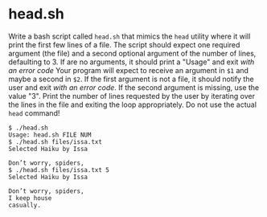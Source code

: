 # head.sh

Write a bash script called `head.sh` that mimics the `head` utility where it will print the first few lines of a file.  The script should expect one required argument (the file) and a second optional argument of the number of lines, defaulting to 3. If are no arguments, it should print a "Usage" and exit *with an error code* Your program will expect to receive an argument in `$1` and maybe a second in `$2`. If the first argument is not a file, it should notify the user and exit *with an error code*. If the second argument is missing, use the value "3". Print the number of lines requested by the user by iterating over the lines in the file and exiting the loop appropriately. Do not use the actual `head` command!

````
$ ./head.sh
Usage: head.sh FILE NUM
$ ./head.sh files/issa.txt
Selected Haiku by Issa

Don’t worry, spiders,
$ ./head.sh files/issa.txt 5
Selected Haiku by Issa

Don’t worry, spiders,
I keep house
casually.
````
